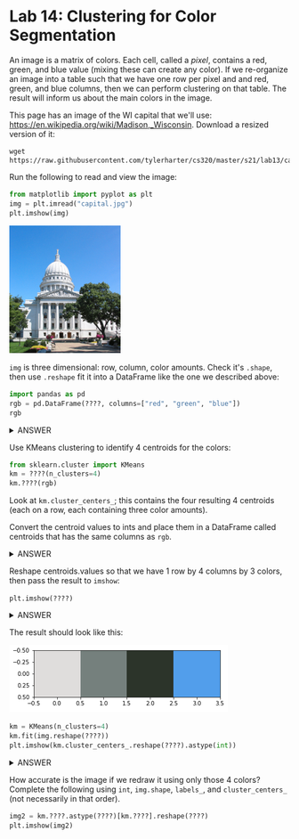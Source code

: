 # Lab 14: Clustering for Color Segmentation

An image is a matrix of colors.  Each cell, called a *pixel*, contains
a red, green, and blue value (mixing these can create any color).  If
we re-organize an image into a table such that we have one row per
pixel and and red, green, and blue columns, then we can perform
clustering on that table.  The result will inform us about the main
colors in the image.

This page has an image of the WI capital that we'll use: https://en.wikipedia.org/wiki/Madison,_Wisconsin.  Download a resized version of it:

```
wget https://raw.githubusercontent.com/tylerharter/cs320/master/s21/lab13/capital.jpg
```

Run the following to read and view the image:

```python
from matplotlib import pyplot as plt
img = plt.imread("capital.jpg")
plt.imshow(img)
```

<img src="capital.jpg" width=200>

`img` is three dimensional: row, column, color amounts.  Check it's
`.shape`, then use `.reshape` fit it into a DataFrame like the one we
described above:

```python
import pandas as pd
rgb = pd.DataFrame(????, columns=["red", "green", "blue"])
rgb
```

<details>
    <summary>ANSWER</summary>
    <code>img.reshape(-1, 3)</code>
</details>

Use KMeans clustering to identify 4 centroids for the colors:

```python
from sklearn.cluster import KMeans
km = ????(n_clusters=4)
km.????(rgb)
```

Look at `km.cluster_centers_`; this contains the four resulting 4
centroids (each on a row, each containing three color amounts).

Convert the centroid values to ints and place them in a DataFrame
called centroids that has the same columns as `rgb`.

<details>
    <summary>ANSWER</summary>
    <code>pd.DataFrame(km.cluster_centers_.astype(int), columns=rgb.columns)</code>
</details>

Reshape centroids.values so that we have 1 row by 4 columns by 3
colors, then pass the result to `imshow`:

`plt.imshow(????)`

<details>
    <summary>ANSWER</summary>
    <code>centroids.values.reshape(1, 4, 3)</code>
</details>

The result should look like this:

<img src="4colors.png">

```python
km = KMeans(n_clusters=4)
km.fit(img.reshape(????))
plt.imshow(km.cluster_centers_.reshape(????).astype(int))
```

<details>
    <summary>ANSWER</summary>
    <code>-1,3</code> and <code>1,4,3</code>
</details>

How accurate is the image if we redraw it using only those 4 colors?
Complete the following using `int`, `img.shape`, `labels_`, and
`cluster_centers_` (not necessarily in that order).

```python
img2 = km.????.astype(????)[km.????].reshape(????)
plt.imshow(img2)
```
